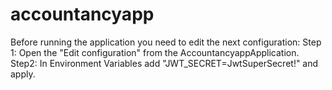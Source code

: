 # accountancyapp

Before running the application you need to edit the next configuration:
Step 1:
Open the "Edit configuration" from the AccountancyappApplication.
Step2:
In Environment  Variables add "JWT_SECRET=JwtSuperSecret!" and apply.